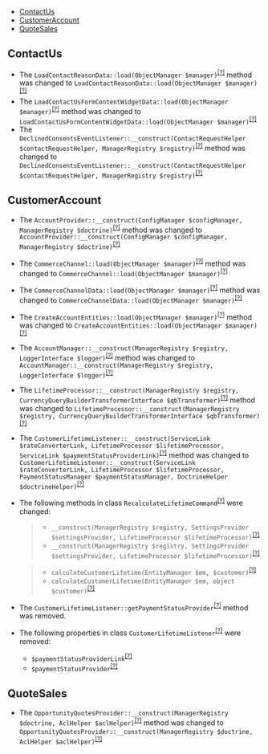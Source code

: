 - [ContactUs](#contactus)
- [CustomerAccount](#customeraccount)
- [QuoteSales](#quotesales)

ContactUs
---------
* The `LoadContactReasonData::load(ObjectManager $manager)`<sup>[[?]](https://github.com/oroinc/orocommerce-orocrm/tree/4.2.0-rc/src/Oro/Bridge/ContactUs/Migrations/Data/ORM/LoadContactReasonData.php#L32 "Oro\Bridge\ContactUs\Migrations\Data\ORM\LoadContactReasonData")</sup> method was changed to `LoadContactReasonData::load(ObjectManager $manager)`<sup>[[?]](https://github.com/oroinc/orocommerce-orocrm/tree/4.2.0/src/Oro/Bridge/ContactUs/Migrations/Data/ORM/LoadContactReasonData.php#L32 "Oro\Bridge\ContactUs\Migrations\Data\ORM\LoadContactReasonData")</sup>
* The `LoadContactUsFormContentWidgetData::load(ObjectManager $manager)`<sup>[[?]](https://github.com/oroinc/orocommerce-orocrm/tree/4.2.0-rc/src/Oro/Bridge/ContactUs/Migrations/Data/ORM/LoadContactUsFormContentWidgetData.php#L18 "Oro\Bridge\ContactUs\Migrations\Data\ORM\LoadContactUsFormContentWidgetData")</sup> method was changed to `LoadContactUsFormContentWidgetData::load(ObjectManager $manager)`<sup>[[?]](https://github.com/oroinc/orocommerce-orocrm/tree/4.2.0/src/Oro/Bridge/ContactUs/Migrations/Data/ORM/LoadContactUsFormContentWidgetData.php#L18 "Oro\Bridge\ContactUs\Migrations\Data\ORM\LoadContactUsFormContentWidgetData")</sup>
* The `DeclinedConsentsEventListener::__construct(ContactRequestHelper $contactRequestHelper, ManagerRegistry $registry)`<sup>[[?]](https://github.com/oroinc/orocommerce-orocrm/tree/4.2.0-rc/src/Oro/Bridge/ContactUs/EventListener/DeclinedConsentsEventListener.php#L31 "Oro\Bridge\ContactUs\EventListener\DeclinedConsentsEventListener")</sup> method was changed to `DeclinedConsentsEventListener::__construct(ContactRequestHelper $contactRequestHelper, ManagerRegistry $registry)`<sup>[[?]](https://github.com/oroinc/orocommerce-orocrm/tree/4.2.0/src/Oro/Bridge/ContactUs/EventListener/DeclinedConsentsEventListener.php#L31 "Oro\Bridge\ContactUs\EventListener\DeclinedConsentsEventListener")</sup>

CustomerAccount
---------------
* The `AccountProvider::__construct(ConfigManager $configManager, ManagerRegistry $doctrine)`<sup>[[?]](https://github.com/oroinc/orocommerce-orocrm/tree/4.2.0-rc/src/Oro/Bridge/CustomerAccount/Provider/Customer/AccountProvider.php#L28 "Oro\Bridge\CustomerAccount\Provider\Customer\AccountProvider")</sup> method was changed to `AccountProvider::__construct(ConfigManager $configManager, ManagerRegistry $doctrine)`<sup>[[?]](https://github.com/oroinc/orocommerce-orocrm/tree/4.2.0/src/Oro/Bridge/CustomerAccount/Provider/Customer/AccountProvider.php#L28 "Oro\Bridge\CustomerAccount\Provider\Customer\AccountProvider")</sup>
* The `CommerceChannel::load(ObjectManager $manager)`<sup>[[?]](https://github.com/oroinc/orocommerce-orocrm/tree/4.2.0-rc/src/Oro/Bridge/CustomerAccount/Migrations/Data/ORM/CommerceChannel.php#L17 "Oro\Bridge\CustomerAccount\Migrations\Data\ORM\CommerceChannel")</sup> method was changed to `CommerceChannel::load(ObjectManager $manager)`<sup>[[?]](https://github.com/oroinc/orocommerce-orocrm/tree/4.2.0/src/Oro/Bridge/CustomerAccount/Migrations/Data/ORM/CommerceChannel.php#L17 "Oro\Bridge\CustomerAccount\Migrations\Data\ORM\CommerceChannel")</sup>
* The `CommerceChannelData::load(ObjectManager $manager)`<sup>[[?]](https://github.com/oroinc/orocommerce-orocrm/tree/4.2.0-rc/src/Oro/Bridge/CustomerAccount/Migrations/Data/ORM/CommerceChannelData.php#L35 "Oro\Bridge\CustomerAccount\Migrations\Data\ORM\CommerceChannelData")</sup> method was changed to `CommerceChannelData::load(ObjectManager $manager)`<sup>[[?]](https://github.com/oroinc/orocommerce-orocrm/tree/4.2.0/src/Oro/Bridge/CustomerAccount/Migrations/Data/ORM/CommerceChannelData.php#L35 "Oro\Bridge\CustomerAccount\Migrations\Data\ORM\CommerceChannelData")</sup>
* The `CreateAccountEntities::load(ObjectManager $manager)`<sup>[[?]](https://github.com/oroinc/orocommerce-orocrm/tree/4.2.0-rc/src/Oro/Bridge/CustomerAccount/Migrations/Data/ORM/CreateAccountEntities.php#L18 "Oro\Bridge\CustomerAccount\Migrations\Data\ORM\CreateAccountEntities")</sup> method was changed to `CreateAccountEntities::load(ObjectManager $manager)`<sup>[[?]](https://github.com/oroinc/orocommerce-orocrm/tree/4.2.0/src/Oro/Bridge/CustomerAccount/Migrations/Data/ORM/CreateAccountEntities.php#L18 "Oro\Bridge\CustomerAccount\Migrations\Data\ORM\CreateAccountEntities")</sup>
* The `AccountManager::__construct(ManagerRegistry $registry, LoggerInterface $logger)`<sup>[[?]](https://github.com/oroinc/orocommerce-orocrm/tree/4.2.0-rc/src/Oro/Bridge/CustomerAccount/Manager/AccountManager.php#L35 "Oro\Bridge\CustomerAccount\Manager\AccountManager")</sup> method was changed to `AccountManager::__construct(ManagerRegistry $registry, LoggerInterface $logger)`<sup>[[?]](https://github.com/oroinc/orocommerce-orocrm/tree/4.2.0/src/Oro/Bridge/CustomerAccount/Manager/AccountManager.php#L35 "Oro\Bridge\CustomerAccount\Manager\AccountManager")</sup>
* The `LifetimeProcessor::__construct(ManagerRegistry $registry, CurrencyQueryBuilderTransformerInterface $qbTransformer)`<sup>[[?]](https://github.com/oroinc/orocommerce-orocrm/tree/4.2.0-rc/src/Oro/Bridge/CustomerAccount/Manager/LifetimeProcessor.php#L27 "Oro\Bridge\CustomerAccount\Manager\LifetimeProcessor")</sup> method was changed to `LifetimeProcessor::__construct(ManagerRegistry $registry, CurrencyQueryBuilderTransformerInterface $qbTransformer)`<sup>[[?]](https://github.com/oroinc/orocommerce-orocrm/tree/4.2.0/src/Oro/Bridge/CustomerAccount/Manager/LifetimeProcessor.php#L28 "Oro\Bridge\CustomerAccount\Manager\LifetimeProcessor")</sup>
* The `CustomerLifetimeListener::__construct(ServiceLink $rateConverterLink, LifetimeProcessor $lifetimeProcessor, ServiceLink $paymentStatusProviderLink)`<sup>[[?]](https://github.com/oroinc/orocommerce-orocrm/tree/4.2.0-rc/src/Oro/Bridge/CustomerAccount/EventListener/CustomerLifetimeListener.php#L49 "Oro\Bridge\CustomerAccount\EventListener\CustomerLifetimeListener")</sup> method was changed to `CustomerLifetimeListener::__construct(ServiceLink $rateConverterLink, LifetimeProcessor $lifetimeProcessor, PaymentStatusManager $paymentStatusManager, DoctrineHelper $doctrineHelper)`<sup>[[?]](https://github.com/oroinc/orocommerce-orocrm/tree/4.2.0/src/Oro/Bridge/CustomerAccount/EventListener/CustomerLifetimeListener.php#L54 "Oro\Bridge\CustomerAccount\EventListener\CustomerLifetimeListener")</sup>
* The following methods in class `RecalculateLifetimeCommand`<sup>[[?]](https://github.com/oroinc/orocommerce-orocrm/tree/4.2.0/src/Oro/Bridge/CustomerAccount/Command/RecalculateLifetimeCommand.php#L24 "Oro\Bridge\CustomerAccount\Command\RecalculateLifetimeCommand")</sup> were changed:
  > - `__construct(ManagerRegistry $registry, SettingsProvider $settingsProvider, LifetimeProcessor $lifetimeProcessor)`<sup>[[?]](https://github.com/oroinc/orocommerce-orocrm/tree/4.2.0-rc/src/Oro/Bridge/CustomerAccount/Command/RecalculateLifetimeCommand.php#L29 "Oro\Bridge\CustomerAccount\Command\RecalculateLifetimeCommand")</sup>
  > - `__construct(ManagerRegistry $registry, SettingsProvider $settingsProvider, LifetimeProcessor $lifetimeProcessor)`<sup>[[?]](https://github.com/oroinc/orocommerce-orocrm/tree/4.2.0/src/Oro/Bridge/CustomerAccount/Command/RecalculateLifetimeCommand.php#L24 "Oro\Bridge\CustomerAccount\Command\RecalculateLifetimeCommand")</sup>

  > - `calculateCustomerLifetime(EntityManager $em, $customer)`<sup>[[?]](https://github.com/oroinc/orocommerce-orocrm/tree/4.2.0-rc/src/Oro/Bridge/CustomerAccount/Command/RecalculateLifetimeCommand.php#L63 "Oro\Bridge\CustomerAccount\Command\RecalculateLifetimeCommand")</sup>
  > - `calculateCustomerLifetime(EntityManager $em, object $customer)`<sup>[[?]](https://github.com/oroinc/orocommerce-orocrm/tree/4.2.0/src/Oro/Bridge/CustomerAccount/Command/RecalculateLifetimeCommand.php#L51 "Oro\Bridge\CustomerAccount\Command\RecalculateLifetimeCommand")</sup>

* The `CustomerLifetimeListener::getPaymentStatusProvider`<sup>[[?]](https://github.com/oroinc/orocommerce-orocrm/tree/4.2.0-rc/src/Oro/Bridge/CustomerAccount/EventListener/CustomerLifetimeListener.php#L218 "Oro\Bridge\CustomerAccount\EventListener\CustomerLifetimeListener::getPaymentStatusProvider")</sup> method was removed.
* The following properties in class `CustomerLifetimeListener`<sup>[[?]](https://github.com/oroinc/orocommerce-orocrm/tree/4.2.0-rc/src/Oro/Bridge/CustomerAccount/EventListener/CustomerLifetimeListener.php#L39 "Oro\Bridge\CustomerAccount\EventListener\CustomerLifetimeListener")</sup> were removed:
   - `$paymentStatusProviderLink`<sup>[[?]](https://github.com/oroinc/orocommerce-orocrm/tree/4.2.0-rc/src/Oro/Bridge/CustomerAccount/EventListener/CustomerLifetimeListener.php#L39 "Oro\Bridge\CustomerAccount\EventListener\CustomerLifetimeListener::$paymentStatusProviderLink")</sup>
   - `$paymentStatusProvider`<sup>[[?]](https://github.com/oroinc/orocommerce-orocrm/tree/4.2.0-rc/src/Oro/Bridge/CustomerAccount/EventListener/CustomerLifetimeListener.php#L42 "Oro\Bridge\CustomerAccount\EventListener\CustomerLifetimeListener::$paymentStatusProvider")</sup>

QuoteSales
----------
* The `OpportunityQuotesProvider::__construct(ManagerRegistry $doctrine, AclHelper $aclHelper)`<sup>[[?]](https://github.com/oroinc/orocommerce-orocrm/tree/4.2.0-rc/src/Oro/Bridge/QuoteSales/Provider/OpportunityQuotesProvider.php#L20 "Oro\Bridge\QuoteSales\Provider\OpportunityQuotesProvider")</sup> method was changed to `OpportunityQuotesProvider::__construct(ManagerRegistry $doctrine, AclHelper $aclHelper)`<sup>[[?]](https://github.com/oroinc/orocommerce-orocrm/tree/4.2.0/src/Oro/Bridge/QuoteSales/Provider/OpportunityQuotesProvider.php#L20 "Oro\Bridge\QuoteSales\Provider\OpportunityQuotesProvider")</sup>

